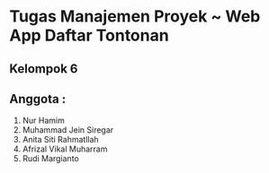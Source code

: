 # Tugas Manajemen Proyek ~ Web App Daftar Tontonan
## Kelompok 6
## Anggota :
1. Nur Hamim
2. Muhammad Jein Siregar
3. Anita Siti Rahmatllah
4. Afrizal Vikal Muharram
5. Rudi Margianto
